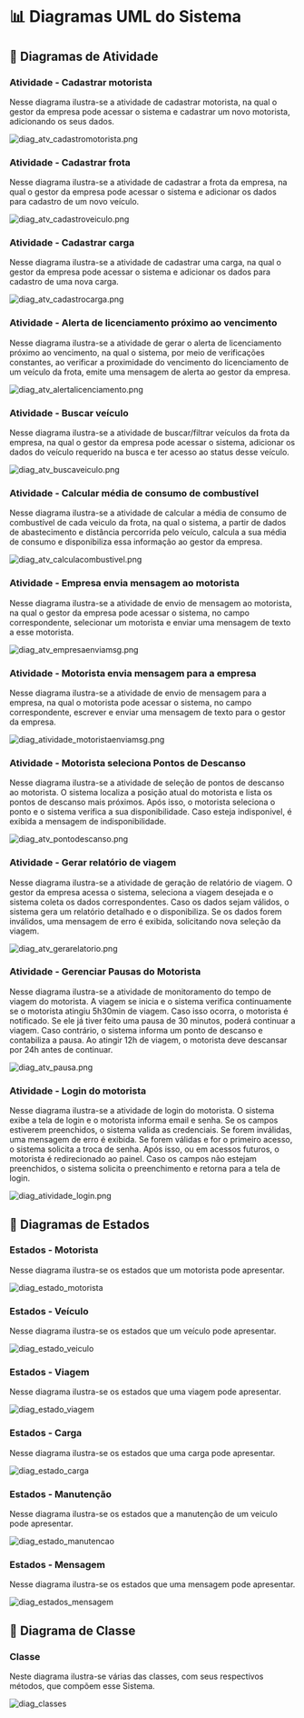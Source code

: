 # 📊 Diagramas UML do Sistema

## 🔹 Diagramas de Atividade

### Atividade - Cadastrar motorista
Nesse diagrama ilustra-se a atividade de cadastrar motorista, na qual o gestor da empresa pode acessar o sistema e cadastrar um
novo motorista, adicionando os seus dados.

![diag_atv_cadastromotorista.png](../Diagramas/Atividade/diag_atv_cadastromotorista.png)

### Atividade - Cadastrar frota
Nesse diagrama ilustra-se a atividade de cadastrar a frota da empresa, na qual o gestor da empresa pode acessar o sistema e
adicionar os dados para cadastro de um novo veículo.

![diag_atv_cadastroveiculo.png](../Diagramas/Atividade/diag_atv_cadastroveiculo.png)

### Atividade - Cadastrar carga
Nesse diagrama ilustra-se a atividade de cadastrar uma carga, na qual o gestor da empresa pode acessar o sistema e
adicionar os dados para cadastro de uma nova carga.

![diag_atv_cadastrocarga.png](../Diagramas/Atividade/diag_atv_cadastrocarga.png)

### Atividade - Alerta de licenciamento próximo ao vencimento
Nesse diagrama ilustra-se a atividade de gerar o alerta de licenciamento próximo ao vencimento, na qual o sistema, por meio de 
verificações constantes, ao verificar a proximidade do vencimento do licenciamento de um veículo da frota, emite uma mensagem
de alerta ao gestor da empresa.

![diag_atv_alertalicenciamento.png](../Diagramas/Atividade/diag_atv_alertalicenciamento.png)

### Atividade - Buscar veículo
Nesse diagrama ilustra-se a atividade de buscar/filtrar veículos da frota da empresa, na qual o gestor da empresa pode acessar
o sistema, adicionar os dados do veículo requerido na busca e ter acesso ao status desse veículo.

![diag_atv_buscaveiculo.png](../Diagramas/Atividade/diag_atv_buscaveiculo.png)

### Atividade - Calcular média de consumo de combustível
Nesse diagrama ilustra-se a atividade de calcular a média de consumo de combustível de cada veiculo da frota,
na qual o sistema, a partir de dados de abastecimento e distância percorrida pelo veículo, calcula a sua média
de consumo e disponibiliza essa informação ao gestor da empresa.

![diag_atv_calculacombustivel.png](../Diagramas/Atividade/diag_atv_calculacombustivel.png)

### Atividade - Empresa envia mensagem ao motorista
Nesse diagrama ilustra-se a atividade de envio de mensagem ao motorista, na qual o gestor da empresa pode acessar o sistema, no
campo correspondente, selecionar um motorista e enviar uma mensagem de texto a esse motorista.

![diag_atv_empresaenviamsg.png](../Diagramas/Atividade/diag_atv_empresaenviamsg.png)

### Atividade - Motorista envia mensagem para a empresa
Nesse diagrama ilustra-se a atividade de envio de mensagem para a empresa, na qual o motorista pode acessar o sistema, no campo
correspondente, escrever e enviar uma mensagem de texto para o gestor da empresa.

![diag_atividade_motoristaenviamsg.png](../Diagramas/Atividade/diag_atv_motoristaenviamsg.png)

### Atividade - Motorista seleciona Pontos de Descanso
Nesse diagrama ilustra-se a atividade de seleção de pontos de descanso ao motorista. O sistema localiza a posição atual do motorista e lista os pontos de descanso mais próximos. Após isso, o motorista seleciona o ponto e o sistema verifica a sua disponibilidade. Caso esteja indisponivel, é exibida a mensagem de indisponibilidade.

![diag_atv_pontodescanso.png](../Diagramas/Atividade/diag_atv_pontodescanso.png)

### Atividade - Gerar relatório de viagem
Nesse diagrama ilustra-se a atividade de geração de relatório de viagem. O gestor da empresa acessa o sistema, seleciona a viagem desejada e o sistema coleta os dados correspondentes. Caso os dados sejam válidos, o sistema gera um relatório detalhado e o disponibiliza. Se os dados forem inválidos, uma mensagem de erro é exibida, solicitando nova seleção da viagem.

![diag_atv_gerarelatorio.png](../Diagramas/Atividade/diag_atv_gerarelatorio.png)

### Atividade -  Gerenciar Pausas do Motorista
Nesse diagrama ilustra-se a atividade de monitoramento do tempo de viagem do motorista. A viagem se inicia e o sistema verifica continuamente se o motorista atingiu 5h30min de viagem. Caso isso ocorra, o motorista é notificado. Se ele já tiver feito uma pausa de 30 minutos, poderá continuar a viagem. Caso contrário, o sistema informa um ponto de descanso e contabiliza a pausa. Ao atingir 12h de viagem, o motorista deve descansar por 24h antes de continuar.

![diag_atv_pausa.png](../Diagramas/Atividade/diag_atv_pausa.png)

### Atividade - Login do motorista
Nesse diagrama ilustra-se a atividade de login do motorista. O sistema exibe a tela de login e o motorista informa email e senha. Se os campos estiverem preenchidos, o sistema valida as credenciais. Se forem inválidas, uma mensagem de erro é exibida. Se forem válidas e for o primeiro acesso, o sistema solicita a troca de senha. Após isso, ou em acessos futuros, o motorista é redirecionado ao painel. Caso os campos não estejam preenchidos, o sistema solicita o preenchimento e retorna para a tela de login.

![diag_atividade_login.png](https://github.com/user-attachments/assets/8516e350-363a-48f9-a668-5524b82e67a9)

## 🔹 Diagramas de Estados
### Estados - Motorista
Nesse diagrama ilustra-se os estados que um motorista pode apresentar.

![diag_estado_motorista](https://github.com/user-attachments/assets/45c3e974-20ab-46ab-bbc5-42a115a4c538)

### Estados - Veículo
Nesse diagrama ilustra-se os estados que um veículo pode apresentar.

![diag_estado_veiculo](https://github.com/user-attachments/assets/4d41182d-e2ac-47b7-a9ee-6d544d623b8f)

### Estados - Viagem
Nesse diagrama ilustra-se os estados que uma viagem pode apresentar.

![diag_estado_viagem](https://github.com/user-attachments/assets/04e6f4c8-0204-4552-bed9-830f4a0ca5ac)

### Estados - Carga
Nesse diagrama ilustra-se os estados que uma carga pode apresentar.

![diag_estado_carga](https://github.com/user-attachments/assets/35a1c871-6199-400b-b415-09ca54c2c0e3)

### Estados - Manutenção
Nesse diagrama ilustra-se os estados que a manutenção de um veiculo pode apresentar.

![diag_estado_manutencao](https://github.com/user-attachments/assets/1bc6dffb-a033-45fe-af43-0ad191f1ab6b)

### Estados - Mensagem
Nesse diagrama ilustra-se os estados que uma mensagem pode apresentar.

![diag_estados_mensagem](https://github.com/user-attachments/assets/5a197d41-1917-4163-90a1-89242836e90d)

## 🔹 Diagrama de Classe
### Classe
Neste diagrama ilustra-se várias das classes, com seus respectivos métodos, que compõem esse Sistema.


![diag_classes](../Diagramas/Classes/diag_classes)

